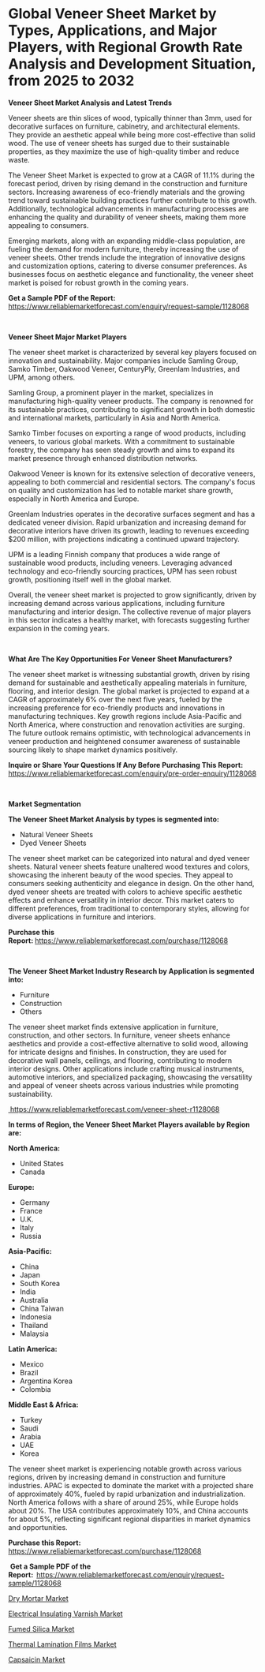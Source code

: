 <p><h1>Global Veneer Sheet Market by Types, Applications, and Major Players, with Regional Growth Rate Analysis and Development Situation, from 2025 to 2032</h1></p><p><strong>Veneer Sheet Market Analysis and Latest Trends</strong></p>
<p><p>Veneer sheets are thin slices of wood, typically thinner than 3mm, used for decorative surfaces on furniture, cabinetry, and architectural elements. They provide an aesthetic appeal while being more cost-effective than solid wood. The use of veneer sheets has surged due to their sustainable properties, as they maximize the use of high-quality timber and reduce waste.</p><p>The Veneer Sheet Market is expected to grow at a CAGR of 11.1% during the forecast period, driven by rising demand in the construction and furniture sectors. Increasing awareness of eco-friendly materials and the growing trend toward sustainable building practices further contribute to this growth. Additionally, technological advancements in manufacturing processes are enhancing the quality and durability of veneer sheets, making them more appealing to consumers.</p><p>Emerging markets, along with an expanding middle-class population, are fueling the demand for modern furniture, thereby increasing the use of veneer sheets. Other trends include the integration of innovative designs and customization options, catering to diverse consumer preferences. As businesses focus on aesthetic elegance and functionality, the veneer sheet market is poised for robust growth in the coming years.</p></p>
<p><strong>Get a Sample PDF of the Report:&nbsp;</strong> <a href="https://www.reliablemarketforecast.com/enquiry/request-sample/1128068?utm_campaign=1130&utm_medium=2&utm_source=Github&utm_content=ia&utm_term=01042025&utm_id=veneer-sheet">https://www.reliablemarketforecast.com/enquiry/request-sample/1128068</a></p>
<p>&nbsp;</p>
<p><strong>Veneer Sheet Major Market Players</strong></p>
<p><p>The veneer sheet market is characterized by several key players focused on innovation and sustainability. Major companies include Samling Group, Samko Timber, Oakwood Veneer, CenturyPly, Greenlam Industries, and UPM, among others. </p><p>Samling Group, a prominent player in the market, specializes in manufacturing high-quality veneer products. The company is renowned for its sustainable practices, contributing to significant growth in both domestic and international markets, particularly in Asia and North America.</p><p>Samko Timber focuses on exporting a range of wood products, including veneers, to various global markets. With a commitment to sustainable forestry, the company has seen steady growth and aims to expand its market presence through enhanced distribution networks.</p><p>Oakwood Veneer is known for its extensive selection of decorative veneers, appealing to both commercial and residential sectors. The company's focus on quality and customization has led to notable market share growth, especially in North America and Europe.</p><p>Greenlam Industries operates in the decorative surfaces segment and has a dedicated veneer division. Rapid urbanization and increasing demand for decorative interiors have driven its growth, leading to revenues exceeding $200 million, with projections indicating a continued upward trajectory.</p><p>UPM is a leading Finnish company that produces a wide range of sustainable wood products, including veneers. Leveraging advanced technology and eco-friendly sourcing practices, UPM has seen robust growth, positioning itself well in the global market.</p><p>Overall, the veneer sheet market is projected to grow significantly, driven by increasing demand across various applications, including furniture manufacturing and interior design. The collective revenue of major players in this sector indicates a healthy market, with forecasts suggesting further expansion in the coming years.</p></p>
<p>&nbsp;</p>
<p><strong>What Are The Key Opportunities For Veneer Sheet Manufacturers?</strong></p>
<p><p>The veneer sheet market is witnessing substantial growth, driven by rising demand for sustainable and aesthetically appealing materials in furniture, flooring, and interior design. The global market is projected to expand at a CAGR of approximately 6% over the next five years, fueled by the increasing preference for eco-friendly products and innovations in manufacturing techniques. Key growth regions include Asia-Pacific and North America, where construction and renovation activities are surging. The future outlook remains optimistic, with technological advancements in veneer production and heightened consumer awareness of sustainable sourcing likely to shape market dynamics positively.</p></p>
<p><strong>Inquire or Share Your Questions If Any Before Purchasing This Report:</strong> <a href="https://www.reliablemarketforecast.com/enquiry/pre-order-enquiry/1128068?utm_campaign=1130&utm_medium=2&utm_source=Github&utm_content=ia&utm_term=01042025&utm_id=veneer-sheet">https://www.reliablemarketforecast.com/enquiry/pre-order-enquiry/1128068</a></p>
<p>&nbsp;</p>
<p><strong>Market Segmentation</strong></p>
<p><strong>The Veneer Sheet Market Analysis by types is segmented into:</strong></p>
<p><ul><li>Natural Veneer Sheets</li><li>Dyed Veneer Sheets</li></ul></p>
<p><p>The veneer sheet market can be categorized into natural and dyed veneer sheets. Natural veneer sheets feature unaltered wood textures and colors, showcasing the inherent beauty of the wood species. They appeal to consumers seeking authenticity and elegance in design. On the other hand, dyed veneer sheets are treated with colors to achieve specific aesthetic effects and enhance versatility in interior decor. This market caters to different preferences, from traditional to contemporary styles, allowing for diverse applications in furniture and interiors.</p></p>
<p><strong>Purchase this Report:&nbsp;</strong><a href="https://www.reliablemarketforecast.com/purchase/1128068?utm_campaign=1130&utm_medium=2&utm_source=Github&utm_content=ia&utm_term=01042025&utm_id=veneer-sheet">https://www.reliablemarketforecast.com/purchase/1128068</a></p>
<p>&nbsp;</p>
<p><strong>The Veneer Sheet Market Industry Research by Application is segmented into:</strong></p>
<p><ul><li>Furniture</li><li>Construction</li><li>Others</li></ul></p>
<p><p>The veneer sheet market finds extensive application in furniture, construction, and other sectors. In furniture, veneer sheets enhance aesthetics and provide a cost-effective alternative to solid wood, allowing for intricate designs and finishes. In construction, they are used for decorative wall panels, ceilings, and flooring, contributing to modern interior designs. Other applications include crafting musical instruments, automotive interiors, and specialized packaging, showcasing the versatility and appeal of veneer sheets across various industries while promoting sustainability.</p></p>
<p><a href="https://www.reliablemarketforecast.com/veneer-sheet-r1128068?utm_campaign=1130&utm_medium=2&utm_source=Github&utm_content=ia&utm_term=01042025&utm_id=veneer-sheet">&nbsp;https://www.reliablemarketforecast.com/veneer-sheet-r1128068</a></p>
<p><strong>In terms of Region, the Veneer Sheet Market Players available by Region are:</strong></p>
<p>
    <p> <strong> North America: </strong>
        <ul>
            <li>United States</li>
            <li>Canada</li>
        </ul>
        </p> 
    <p> <strong> Europe: </strong>
        <ul>
            <li>Germany</li>
            <li>France</li>
            <li>U.K.</li>
            <li>Italy</li>
            <li>Russia</li>
        </ul>
        </p> 
    <p> <strong> Asia-Pacific: </strong>
        <ul>
            <li>China</li>
            <li>Japan</li>
            <li>South Korea</li>
            <li>India</li>
            <li>Australia</li>
            <li>China Taiwan</li>
            <li>Indonesia</li>
            <li>Thailand</li>
            <li>Malaysia</li>
        </ul>
        </p> 
    <p> <strong> Latin America: </strong>
        <ul>
            <li>Mexico</li>
            <li>Brazil</li>
            <li>Argentina Korea</li>
            <li>Colombia</li>
        </ul>
        </p> 
    <p> <strong> Middle East & Africa: </strong>
        <ul>
            <li>Turkey</li>
            <li>Saudi</li>
            <li>Arabia</li>
            <li>UAE</li>
            <li>Korea</li>
        </ul>
    </p>
    </p>
<p><p>The veneer sheet market is experiencing notable growth across various regions, driven by increasing demand in construction and furniture industries. APAC is expected to dominate the market with a projected share of approximately 40%, fueled by rapid urbanization and industrialization. North America follows with a share of around 25%, while Europe holds about 20%. The USA contributes approximately 10%, and China accounts for about 5%, reflecting significant regional disparities in market dynamics and opportunities.</p></p>
<p><strong>Purchase this Report: </strong><a href="https://www.reliablemarketforecast.com/purchase/1128068?utm_campaign=1130&utm_medium=2&utm_source=Github&utm_content=ia&utm_term=01042025&utm_id=veneer-sheet">https://www.reliablemarketforecast.com/purchase/1128068</a></p>
<p>&nbsp;<strong>Get a Sample PDF of the Report:&nbsp;&nbsp;</strong><a href="https://www.reliablemarketforecast.com/enquiry/request-sample/1128068?utm_campaign=1130&utm_medium=2&utm_source=Github&utm_content=ia&utm_term=01042025&utm_id=veneer-sheet">https://www.reliablemarketforecast.com/enquiry/request-sample/1128068</a></p>
<p><strong></strong></p>
<p><p><a href="https://github.com/vestadjogile/Market-Research-Report-List-1/blob/main/dry-mortar-market.md?utm_campaign=1130&utm_medium=2&utm_source=Github&utm_content=ia&utm_term=01042025&utm_id=veneer-sheet">Dry Mortar Market</a></p><p><a href="https://github.com/stunzkocotpv/Market-Research-Report-List-1/blob/main/electrical-insulating-varnish-market.md?utm_campaign=1130&utm_medium=2&utm_source=Github&utm_content=ia&utm_term=01042025&utm_id=veneer-sheet">Electrical Insulating Varnish Market</a></p><p><a href="https://github.com/wantadhagino/Market-Research-Report-List-1/blob/main/fumed-silica-market.md?utm_campaign=1130&utm_medium=2&utm_source=Github&utm_content=ia&utm_term=01042025&utm_id=veneer-sheet">Fumed Silica Market</a></p><p><a href="https://github.com/lelahokendo/Market-Research-Report-List-1/blob/main/thermal-lamination-films-market.md?utm_campaign=1130&utm_medium=2&utm_source=Github&utm_content=ia&utm_term=01042025&utm_id=veneer-sheet">Thermal Lamination Films Market</a></p><p><a href="https://github.com/hatlepigna2s/Market-Research-Report-List-1/blob/main/capsaicin-market.md?utm_campaign=1130&utm_medium=2&utm_source=Github&utm_content=ia&utm_term=01042025&utm_id=veneer-sheet">Capsaicin Market</a></p></p>